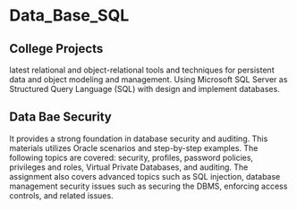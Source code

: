 # Data_Base_SQL

## College Projects
latest relational and object-relational tools and techniques for persistent data and object modeling and management. Using Microsoft SQL Server as Structured Query Language (SQL) with design and implement databases. 

## Data Bae Security
It provides a strong foundation in database security and auditing. This materials utilizes Oracle scenarios and step-by-step examples. The following topics are covered: security, profiles, password policies, privileges and roles, Virtual Private Databases, and auditing. The assignment also covers advanced topics such as SQL injection, database management security issues such as securing the DBMS, enforcing access controls, and related issues. 
